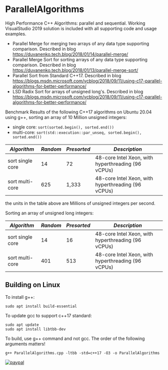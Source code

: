 # ParallelAlgorithms

High Performance C++ Algorithms: parallel and sequential. Working VisualStudio 2019 solution is included with all supporting code and usage examples.

- Parallel Merge for merging two arrays of any data type supporting comparison. Described in blog https://duvanenko.tech.blog/2018/01/14/parallel-merge/
- Parallel Merge Sort for sorting arrays of any data type supporting comparison. Described in blog https://duvanenko.tech.blog/2018/01/13/parallel-merge-sort/
- Parallel Sort from Standard C++17. Described in blog https://blogs.msdn.microsoft.com/vcblog/2018/09/11/using-c17-parallel-algorithms-for-better-performance/
- LSD Radix Sort for arrays of unsigned long's. Described in blog https://blogs.msdn.microsoft.com/vcblog/2018/09/11/using-c17-parallel-algorithms-for-better-performance/

Benchmark Results of the following C++17 algorithms on Ubuntu 20.04 using g++, sorting an array of 10 Million unsigned integers:
- single core: ```sort(sorted.begin(), sorted.end())```
- multi-core: ```sort(std::execution::par_unseq, sorted.begin(), sorted.end())```

*Algorithm*|*Random*|*Presorted*|*Description*
--- | --- | --- | ---
sort single core |14|72| 48-core Intel Xeon, with hyperthreading (96 vCPUs)
sort multi-core |625|1,333| 48-core Intel Xeon, with hyperthreading (96 vCPUs)

the units in the table above are Millions of unsigned integers per second.

Sorting an array of unsigned long integers:

*Algorithm*|*Random*|*Presorted*|*Description*
--- | --- | --- | ---
sort single core |14|16| 48-core Intel Xeon, with hyperthreading (96 vCPUs)
sort multi-core |401|513| 48-core Intel Xeon, with hyperthreading (96 vCPUs)

## Building on Linux
To install g++:
```
sudo apt install build-essential
```

To update gcc to support c++17 standard:
```
sudo apt update
sudo apt install libtbb-dev
```

To build, use g++ command and not gcc. The order of the following arguments matters!
```
g++ ParallelAlgorithms.cpp -ltbb -std=c++17 -O3 -o ParallelAlgorithms
```


[![paypal](https://www.paypalobjects.com/en_US/i/btn/btn_donateCC_LG.gif)](https://www.paypal.com/cgi-bin/webscr?cmd=_s-xclick&hosted_button_id=LDD8L7UPAC7QL)
